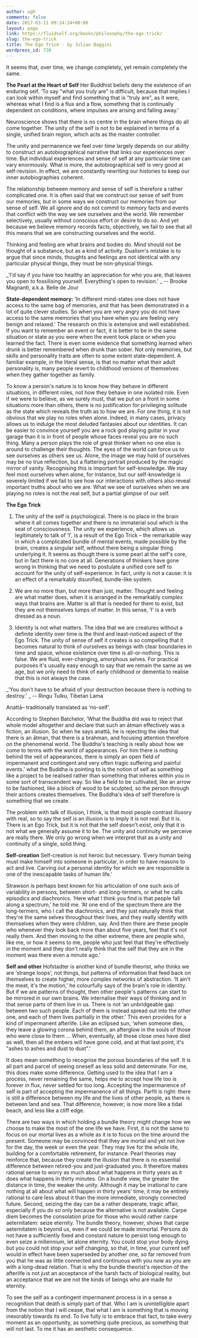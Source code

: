 ```yaml
---
author: ugh
comments: false
date: 2017-03-11 09:24:24+00:00
layout: page
link: https://fluidself.org/books/philosophy/the-ego-trick/
slug: the-ego-trick
title: The Ego Trick - by Julian Baggini
wordpress_id: 720
---
```


It seems that, over time, we change completely, yet remain completely the same.
 
**The Pearl at the Heart of Self**
Her Buddhist beliefs deny the existence of an enduring self. ‘To say "what you truly are" is difficult, because that implies I can look within myself and find something that is "truly are", as it were, whereas what I find is a flux and a flow, something that is continually dependent on conditions, where impulses are arising and falling away.'
 
Neuroscience shows that there is no centre in the brain where things do all come together. The unity of the self is not to be explained in terms of a single, unified brain region, which acts as the master controller.
 
The unity and permanence we feel over time largely depends on our ability to construct an autobiographical narrative that links our experiences over time. But individual experiences and sense of self at any particular time can vary enormously. What is more, the autobiographical self is very good at self-revision. In effect, we are constantly rewriting our histories to keep our inner autobiographies coherent.
 
The relationship between memory and sense of self is therefore a rather complicated one. It is often said that we construct our sense of self from our memories, but in some ways we construct our memories from our sense of self. We all ignore and do not commit to memory facts and events that conflict with the way we see ourselves and the world. We remember selectively, usually without conscious effort or desire to do so. And yet because we believe memory records facts, objectively, we fail to see that all this means that we are constructing ourselves and the world.
 
Thinking and feeling are what brains and bodies do. Mind should not be thought of a substance, but as a kind of activity. Dualism's mistake is to argue that since minds, thoughts and feelings are not identical with any particular physical things, they must be non-physical things.
 
_‘I'd say if you have too healthy an appreciation for who you are, that leaves you open to fossilising yourself. Everything's open to revision.' _
-- Brooke Magnanti, a.k.a. Belle de Jour
 
**State-dependent memory:** ‘In different mind-states one does not have access to the same bag of memories, and that has been demonstrated in a lot of quite clever studies. So when you are very angry you do not have access to the same memories that you have when you are feeling very benign and relaxed.' The research on this is extensive and well established. If you want to remember an event or fact, it is better to be in the same situation or state as you were when the event took place or when you learned the fact. There is even some evidence that something learned when drunk is better remembered when drunk than sober. Not only memories, but skills and personality traits are often to some extent state-dependent. A familiar example, in the literal sense, is that no matter what their adult personality is, many people revert to childhood versions of themselves when they gather together as family.
 
To know a person's nature is to know how they behave in different situations, in different roles, not how they behave in one isolated role. Even if we were to believe, as we surely must, that we put on a front in some situations more than others, there is no justification for privileging solitude as the state which reveals the truth as to how we are. For one thing, it is not obvious that we play no roles when alone. Indeed, in many cases, privacy allows us to indulge the most deluded fantasies about our identities. It can be easier to convince yourself you are a rock god playing guitar in your garage than it is in front of people whose faces reveal you are no such thing. Many a person plays the role of great thinker when no one else is around to challenge their thoughts. The eyes of the world can force us to see ourselves as others see us. Alone, the image we may hold of ourselves may be no true reflection, but a flattering portrait produced by the magic mirror of vanity. Recognising this is important for self-knowledge. We may feel most ourselves when alone, for instance, but our self-knowledge is severely limited if we fail to see how our interactions with others also reveal important truths about who we are. What we see of ourselves when we are playing no roles is not the real self, but a partial glimpse of our self.
 
**The Ego Trick**



	
  1. The unity of the self is psychological. There is no place in the brain where it all comes together and there is no immaterial soul which is the seat of consciousness. The unity we experience, which allows us legitimately to talk of ‘I', is a result of the Ego Trick – the remarkable way in which a complicated bundle of mental events, made possible by the brain, creates a singular self, without there being a singular thing underlying it. It seems as though there is some pearl at the self's core, but in fact there is no core at all. Generations of thinkers have gone wrong in thinking that we need to postulate a unified core self to account for the unity of self-experience. In fact, unity is not a cause: it is an effect of a remarkably disunified, bundle-like system.


	
  2. We are no more than, but more than just, matter. Thought and feeling are what matter does, when it is arranged in the remarkably complex ways that brains are. Matter is all that is needed for them to exist, but they are not themselves lumps of matter. In this sense, ‘I' is a verb dressed as a noun.


	
  3. Identity is not what matters. The idea that we are creatures without a definite identity over time is the third and least-noticed aspect of the Ego Trick. The unity of sense of self it creates is so compelling that it becomes natural to think of ourselves as beings with clear boundaries in time and space, whose existence over time is all-or-nothing. This is false. We are fluid, ever-changing, amorphous selves. For practical purposes it's usually easy enough to say that we remain the same as we age, but we only need to think of early childhood or dementia to realise that this is not always the case.


 
_‘You don't have to be afraid of your destruction because there is nothing to destroy.' _
-- Ringu Tulku, Tibetan Lama
 
Anattā– traditionally translated as ‘no-self'.
 
According to Stephen Batchelor, ‘What the Buddha did was to reject that whole model altogether and declare that such an ātman effectively was a fiction, an illusion. So when he says anattā, he is rejecting the idea that there is an ātman, that there is a brahman, and focusing attention therefore on the phenomenal world. The Buddha's teaching is really about how we come to terms with the world of appearances. For him there is nothing behind the veil of appearances, there is simply an open field of impermanent and contingent and very often tragic suffering and painful events.' what the Buddha is pointing to is the notion of self as something like a project to be realised rather than something that inheres within you in some sort of transcendent way. So like a field to be cultivated, like an arrow to be fashioned, like a block of wood to be sculpted, so the person through their actions creates themselves. The Buddha's idea of self therefore is something that we create.
 
The problem with talk of illusion, I think, is that most people contrast illusory with real, so to say the self is an illusion is to imply it is not real. But it is. There is an Ego Trick, but it is not that the self doesn't exist, only that it is not what we generally assume it to be. The unity and continuity we perceive are really there. We only go wrong when we interpret that as a unity and continuity of a single, solid thing.
 
**Self-creation**
Self-creation is not heroic but necessary. ‘Every human being must make himself into someone in particular, in order to have reasons to act and live. Carving out a personal identity for which we are responsible is one of the inescapable tasks of human life.'
 
Strawson is perhaps best known for his articulation of one such axis of variability in persons, between short- and long-termers, or what he calls episodics and diachronics. ‘Here what I think you find is that people fall along a spectrum,' he told me. ‘At one end of the spectrum there are the long-termers, who I call the diachronics, and they just naturally think that they're the same selves throughout their lives, and they really identify with themselves when they were children, say. And then there are these people who whenever they look back more than about five years, feel that it's not really them. And then moving to the other extreme, there are people who, like me, or how it seems to me, people who just feel that they're effectively in the moment and they don't really think that the self that they are in the moment was there even a minute ago.'
 
**Self and other**
Hofstadter is another kind of bundle theorist, who thinks we are ‘strange loops', not things, but patterns of information that feed back on themselves to create higher, more complex networks of abstraction. ‘It ain't the meat, it's the motion,' he colourfully says of the brain's role in identity.  But if we are patterns of thought, then other people's patterns can start to be mirrored in our own brains. We internalise their ways of thinking and in that sense parts of them live in us. There is not ‘an unbridgeable gap between two such people. Each of them is instead spread out into the other one, and each of them lives partially in the other.' This even provides for a kind of impermanent afterlife. Like an eclipsed sun, ‘when someone dies, they leave a glowing corona behind them, an afterglow in the souls of those who were close to them … When, eventually, all those close ones have died as well, then all the embers will have gone cold, and at that last point, it's "ashes to ashes and dust to dust".'
 
It does mean something to recognise the porous boundaries of the self. It is all part and parcel of seeing oneself as less solid and determinate. For me, this does make some difference. Getting used to the idea that I am a process, never remaining the same, helps me to accept how life too is forever in flux, never settled for too long. Accepting the impermanence of self is part of accepting the impermanence of all things. Parfit is right: there is still a difference between my life and the lives of other people, as there is between land and sea. That difference, however, is now more like a tidal beach, and less like a cliff edge.
 
There are two ways in which holding a bundle theory might change how we choose to make the most of the one life we have. First, it is not the same to focus on our mortal lives as a whole as it is to focus on the time around the present. Someone may be convinced that they are mortal and yet not live for the day, the week or even the year. They may live for the whole life, building for a comfortable retirement, for instance. Pearl theories may reinforce that, because they create the illusion that there is no essential difference between retired-you and just-graduated you. It therefore makes rational sense to worry as much about what happens in thirty years as it does what happens in thirty minutes. On a bundle view, the greater the distance in time, the weaker the unity. Although it may be irrational to care nothing at all about what will happen in thirty years' time, it may be entirely rational to care less about it than the more immediate, strongly connected future. Second, seizing the day can be a rather desperate, tragic affair, especially if you do so only because the alternative is not available. Carpe diem becomes the consolation prize for those who would rather carpe aeternitatem: seize eternity. The bundle theory, however, shows that carpe aeternitatem is beyond us, even if we could be made immortal. Persons do not have a sufficiently fixed and constant nature to persist long enough to even seize a millennium, let alone eternity. You could stop your body dying but you could not stop your self changing, so that, in time, your current self would in effect have been superseded by another one, so far removed from you that he was as little connected and continuous with you now as you are with a long-dead relation. That is why the bundle theorist's rejection of the afterlife is not just an acceptance of the harsh facts of biological reality, but an acceptance that we are not the kinds of beings who are made for eternity.
 
To see the self as a contingent impermanent process is in a sense a recognition that death is simply part of that. Who I am is unintelligible apart from the notion that I will cease, that what I am is something that is moving inexorably towards its end. To live fully is to embrace that fact, to take every moment as an opportunity, as something quite precious, as something that will not last. To me it has an aesthetic consequence.
